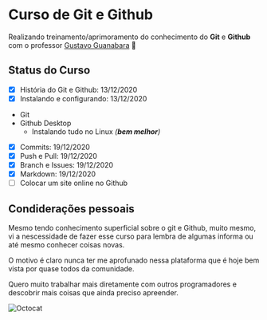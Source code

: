 # Curso de Git e Github

Realizando treinamento/aprimoramento do conhecimento do **Git** e **Github** com o professor [Gustavo Guanabara](https://github.com/gustavoguanabara)  :vulcan_salute:

## Status do Curso
- [x] História do Git e Github: 13/12/2020
- [x] Instalando e configurando: 13/12/2020
 * Git
 * Github Desktop
    * Instalando tudo no Linux *(__bem melhor__)* 
- [x] Commits: 19/12/2020
- [x] Push e Pull: 19/12/2020
- [x] Branch e Issues: 19/12/2020
- [x] Markdown: 19/12/2020
- [ ] Colocar um site online no Github

## Condiderações pessoais

Mesmo tendo conhecimento superficial sobre o git e Github, muito mesmo, vi a nescessidade de fazer esse curso para lembra de algumas informa ou até mesmo conhecer coisas novas.

O motivo é claro nunca ter me aprofunado nessa plataforma que é hoje bem vista por quase todos da comunidade.

Quero muito trabalhar mais diretamente com outros programadores e descobrir mais coisas que ainda preciso apreender.

![Octocat](https://octodex.github.com/images/kimonotocat.png)